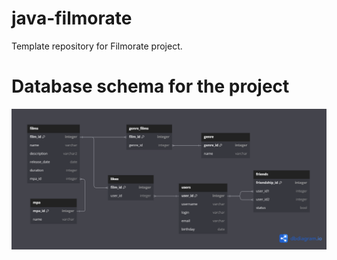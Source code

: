 # java-filmorate
Template repository for Filmorate project.

# Database schema for the project
![Database](src/main/resources/ER_diagram.png)